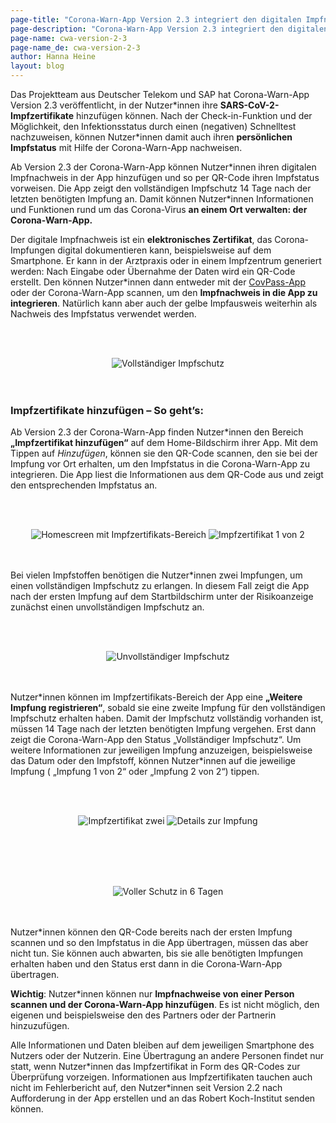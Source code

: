 ```yaml
---
page-title: "Corona-Warn-App Version 2.3 integriert den digitalen Impfnachweis"
page-description: "Corona-Warn-App Version 2.3 integriert den digitalen Impfnachweis"
page-name: cwa-version-2-3
page-name_de: cwa-version-2-3
author: Hanna Heine
layout: blog
---
```


Das Projektteam aus Deutscher Telekom und SAP hat Corona-Warn-App Version 2.3 veröffentlicht, in der Nutzer\*innen ihre **SARS-CoV-2-Impfzertifikate** hinzufügen können. Nach der Check-in-Funktion und der Möglichkeit, den Infektionsstatus durch einen (negativen) Schnelltest nachzuweisen, können Nutzer\*innen damit auch ihren **persönlichen Impfstatus** mit Hilfe der Corona-Warn-App nachweisen. 

<!-- overview -->

Ab Version 2.3 der Corona-Warn-App können Nutzer\*innen ihren digitalen Impfnachweis in der App hinzufügen und so per QR-Code ihren Impfstatus vorweisen. Die App zeigt den vollständigen Impfschutz 14 Tage nach der letzten benötigten Impfung an. Damit können Nutzer\*innen Informationen und Funktionen rund um das Corona-Virus **an einem Ort verwalten: der Corona-Warn-App.**

Der digitale Impfnachweis ist ein **elektronisches Zertifikat**, das Corona-Impfungen digital dokumentieren kann, beispielsweise auf dem Smartphone. Er kann in der Arztpraxis oder in einem Impfzentrum generiert werden: Nach Eingabe oder Übernahme der Daten wird ein QR-Code erstellt. Den können Nutzer*innen dann entweder mit der [CovPass-App](https://digitaler-impfnachweis-app.de/) oder der Corona-Warn-App scannen, um den **Impfnachweis in die App zu integrieren**. Natürlich kann aber auch der gelbe Impfausweis weiterhin als Nachweis des Impfstatus verwendet werden.


<br></br>
<center> <img src="./vollständiger-impfschutz-homescreen.jpg" title="Vollständiger Impfschutz" style="align: center"></center>
<br></br>

### Impfzertifikate hinzufügen – So geht’s:

Ab Version 2.3 der Corona-Warn-App finden Nutzer\*innen den Bereich **„Impfzertifikat hinzufügen“** auf dem Home-Bildschirm ihrer App. Mit dem Tippen auf *Hinzufügen*, können sie den QR-Code scannen, den sie bei der Impfung vor Ort erhalten, um den Impfstatus in die Corona-Warn-App zu integrieren. Die App liest die Informationen aus dem QR-Code aus und zeigt den entsprechenden Impfstatus an. 

<br></br>
<center> <img src="./impfnachweis-homescreen.jpg" title="Homescreen mit Impfzertifikats-Bereich" style="align: center"> <img src="./impfzertifikat-1-2.jpg" title="Impfzertifikat 1 von 2" style="align: center"></center>
<br></br>

Bei vielen Impfstoffen benötigen die Nutzer\*innen zwei Impfungen, um einen vollständigen Impfschutz zu erlangen. In diesem Fall zeigt die App nach der ersten Impfung auf dem Startbildschirm unter der Risikoanzeige zunächst einen unvollständigen Impfschutz an. 

<br></br>
<center> <img src="./unvollständiger-impfschutz-homescreen.jpg" title="Unvollständiger Impfschutz" style="align: center"></center>
<br></br>

Nutzer\*innen können  im Impfzertifikats-Bereich der App eine **„Weitere Impfung registrieren“**, sobald sie eine zweite Impfung für den vollständigen Impfschutz erhalten haben. Damit der Impfschutz vollständig vorhanden ist, müssen 14 Tage nach der letzten benötigten Impfung vergehen. Erst dann zeigt die Corona-Warn-App den Status „Vollständiger Impfschutz“. Um weitere Informationen zur jeweiligen Impfung anzuzeigen, beispielsweise das Datum oder den Impfstoff, können Nutzer*innen auf die jeweilige Impfung ( „Impfung 1 von 2“ oder „Impfung 2 von 2“) tippen.

<br></br>
<center> <img src="./impfzertifikat-2-2.jpg" title="Impfzertifikat zwei" style="align: center"> <img src="./impfzertifikat-details.jpg" title="Details zur Impfung" style="align: center"></center>
<br></br>

<br></br>
<center> <img src="./impfschutz-6-tage.jpg" title="Voller Schutz in 6 Tagen" style="align: center"></center>
<br></br>


Nutzer\*innen können den QR-Code bereits nach der ersten Impfung scannen und so den Impfstatus in die App übertragen, müssen das aber nicht tun. Sie können auch abwarten, bis sie alle benötigten Impfungen erhalten haben und den Status erst dann in die Corona-Warn-App übertragen.

**Wichtig**: Nutzer\*innen können nur **Impfnachweise von einer Person scannen und der Corona-Warn-App hinzufügen**. Es ist nicht möglich, den eigenen und beispielsweise den des Partners oder der Partnerin hinzuzufügen.

Alle Informationen und Daten bleiben auf dem jeweiligen Smartphone des Nutzers oder der Nutzerin. Eine Übertragung an andere Personen findet nur statt, wenn Nutzer\*innen das Impfzertifikat in Form des QR-Codes zur Überprüfung vorzeigen. Informationen aus Impfzertifikaten tauchen auch nicht im Fehlerbericht auf, den Nutzer*innen seit Version 2.2 nach Aufforderung in der App erstellen und an das Robert Koch-Institut senden können. 

